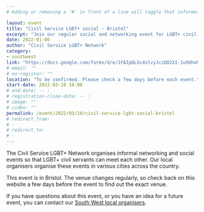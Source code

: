 ```yaml
---
# Adding or removing a '#' in front of a line will toggle that information off and on from being processed. 

layout: event
title: "Civil Service LGBT+ social – Bristol"
excerpt: "Join our regular social and networking event for LGBT+ civil servants based in and around Bristol."
date: 2022-01-06
author: "Civil Service LGBT+ Network"
category: 
- southwest
link: "https://docs.google.com/forms/d/e/1FAIpQLSc4slvyJczQO2XI-1u9XhohyxgtXePV8MYCpIByg7KlthmBmA/viewform?usp=sf_link"
# email: ""
# no-register: ""
location: "To be confirmed. Please check a few days before each event."
start-date: 2022-03-10 18:00
# end-date: -- :
# registration-close-date: -- :
# image: ""
# video: ""
permalink: /event/2022/03/10/civil-service-lgbt-social-bristol
# redirect_from: 
# - 
# redirect_to: 
# - 
---
```


The Civil Service LGBT+ Network organises informal networking and social events so that LGBT+ civil servants can meet each other. Our local organisers organise these events in various cities across the country.

This event is in Bristol. The venue changes regularly, so check back on this website a few days before the event to find out the exact venue.

If you have questions about this event, or you have an idea for a future event, you can contact our [South West local organisers](/team).
